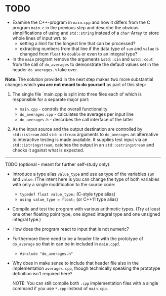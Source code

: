 # TODO

- Examine the C++-program in `main.cpp` and how it differs from
  the C program `main.c` in the previous step and describe the
  obvious simplifications of using and `std::string` instead of a
  `char`-Array to store whole lines of input wrt. to
  - setting a limit for the longest line that can be processed?
  - extracting numbers from that line if the data type of `sum`
    and `value` is changed from `float` to `double` or even to an
    integral type?
- In the `main` program remove the arguments `&std::cin` and
  `&std::cout` from the call of `do_averages` to demonstrate the
  default values set in the header `do_averages.h` take over.

**Note:** The solution provided in the next step makes two more
substantial changes which **you are not meant to do yourself**
as part of this step:

1. The single file `main.cpp is split into three files each of
   which is responsible for a separate major part:
   - `main.cpp` - controls the overall functionality
   - `do_averages.cpp` - calculates the averages per input line
   - `do_averages.h` - describes the call interface of the latter

2. As the input source and the output destination are controlled
   by `std::istream` and `std::ostream` arguments to `do_averages`
   an alternative to interactive testing is made available. It
   supplies test input via an `std::istringstream`, catches the
   output in an `std::ostringstream` and checks it against what is
   expected.

------------------------------------------------------------------

TODO (optional - meant for further self-study only):

- Introduce a type alias `value_type` and use as type of the
  variables `sum` and `value`. (The intent here is you can change
  the type of both variables with only a single modification to
  the source code:
  - `typedef float value_type;` (C-style type alias)
  - `using value_type = float;` (or C++11 type alias)
- Compile and test the program with various arithmetic types. (Try
  at least one other floating point type, one signed integral type
  and one unsigned integral type.)
- How does the program react to input that is not numeric?
- Furthermore there need to be a header file with the prototype of
  `do_average` so that in can be in included in `main.cpp`:\
  - `#include "do_averages.h"`
- Why does in make sense to include that header file also in
  the implementation `averages.cpp`, though technically speaking
  the prototype definition isn't required here?

  NOTE: You can still compile both `.cpp` implementation files
  with a single command if you use `*.cpp` instead of `main.cpp`.
